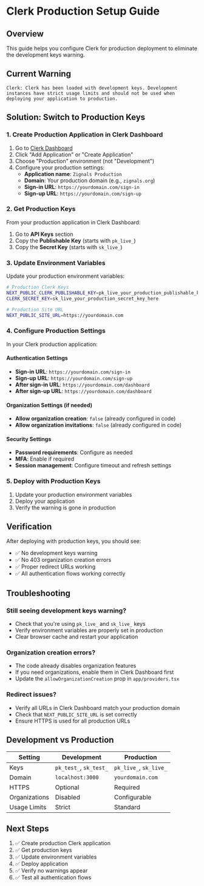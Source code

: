 # Clerk Production Setup Guide

## Overview
This guide helps you configure Clerk for production deployment to eliminate the development keys warning.

## Current Warning
```
Clerk: Clerk has been loaded with development keys. Development instances have strict usage limits and should not be used when deploying your application to production.
```

## Solution: Switch to Production Keys

### 1. Create Production Application in Clerk Dashboard

1. Go to [Clerk Dashboard](https://dashboard.clerk.com/)
2. Click "Add Application" or "Create Application"
3. Choose "Production" environment (not "Development")
4. Configure your production settings:
   - **Application name**: `Zignals Production`
   - **Domain**: Your production domain (e.g., `zignals.org`)
   - **Sign-in URL**: `https://yourdomain.com/sign-in`
   - **Sign-up URL**: `https://yourdomain.com/sign-up`

### 2. Get Production Keys

From your production application in Clerk Dashboard:

1. Go to **API Keys** section
2. Copy the **Publishable Key** (starts with `pk_live_`)
3. Copy the **Secret Key** (starts with `sk_live_`)

### 3. Update Environment Variables

Update your production environment variables:

```bash
# Production Clerk Keys
NEXT_PUBLIC_CLERK_PUBLISHABLE_KEY=pk_live_your_production_publishable_key_here
CLERK_SECRET_KEY=sk_live_your_production_secret_key_here

# Production Site URL
NEXT_PUBLIC_SITE_URL=https://yourdomain.com
```

### 4. Configure Production Settings

In your Clerk production application:

#### Authentication Settings
- **Sign-in URL**: `https://yourdomain.com/sign-in`
- **Sign-up URL**: `https://yourdomain.com/sign-up`
- **After sign-in URL**: `https://yourdomain.com/dashboard`
- **After sign-up URL**: `https://yourdomain.com/dashboard`

#### Organization Settings (if needed)
- **Allow organization creation**: `false` (already configured in code)
- **Allow organization invitations**: `false` (already configured in code)

#### Security Settings
- **Password requirements**: Configure as needed
- **MFA**: Enable if required
- **Session management**: Configure timeout and refresh settings

### 5. Deploy with Production Keys

1. Update your production environment variables
2. Deploy your application
3. Verify the warning is gone in production

## Verification

After deploying with production keys, you should see:
- ✅ No development keys warning
- ✅ No 403 organization creation errors
- ✅ Proper redirect URLs working
- ✅ All authentication flows working correctly

## Troubleshooting

### Still seeing development keys warning?
- Check that you're using `pk_live_` and `sk_live_` keys
- Verify environment variables are properly set in production
- Clear browser cache and restart your application

### Organization creation errors?
- The code already disables organization features
- If you need organizations, enable them in Clerk Dashboard first
- Update the `allowOrganizationCreation` prop in `app/providers.tsx`

### Redirect issues?
- Verify all URLs in Clerk Dashboard match your production domain
- Check that `NEXT_PUBLIC_SITE_URL` is set correctly
- Ensure HTTPS is used for all production URLs

## Development vs Production

| Setting | Development | Production |
|---------|-------------|------------|
| Keys | `pk_test_`, `sk_test_` | `pk_live_`, `sk_live_` |
| Domain | `localhost:3000` | `yourdomain.com` |
| HTTPS | Optional | Required |
| Organizations | Disabled | Configurable |
| Usage Limits | Strict | Standard |

## Next Steps

1. ✅ Create production Clerk application
2. ✅ Get production keys
3. ✅ Update environment variables
4. ✅ Deploy application
5. ✅ Verify no warnings appear
6. ✅ Test all authentication flows
